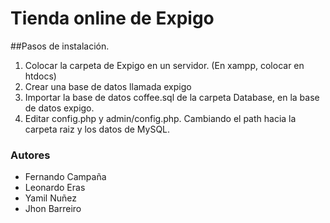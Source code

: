 # Tienda online de Expigo

##Pasos de instalación.

1. Colocar la carpeta de Expigo en un servidor. (En xampp, colocar en htdocs) 
2. Crear una base de datos llamada expigo
3. Importar la base de datos coffee.sql de la carpeta Database, en la base de datos expigo.
4. Editar config.php y admin/config.php. Cambiando el path hacia la carpeta raiz y los datos de MySQL.
### Autores

 - Fernando Campaña
 - Leonardo Eras
 - Yamil Nuñez
 - Jhon Barreiro
